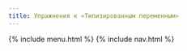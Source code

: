 ```yaml
---
title: Упражнения к «Типизированным переменным»
---
```


{% include menu.html %}
{% include nav.html %}